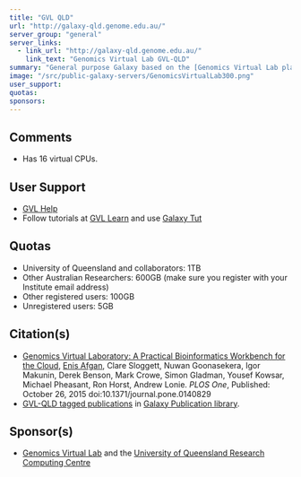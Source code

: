 ```yaml
---
title: "GVL QLD"
url: "http://galaxy-qld.genome.edu.au/"
server_group: "general"
server_links: 
  - link_url: "http://galaxy-qld.genome.edu.au/"
    link_text: "Genomics Virtual Lab GVL-QLD"
summary: "General purpose Galaxy based on the [Genomics Virtual Lab platform](https://genome.edu.au/). "
image: "/src/public-galaxy-servers/GenomicsVirtualLab300.png"
user_support: 
quotas: 
sponsors: 
---
```


## Comments

* Has 16 virtual CPUs.

## User Support

* [GVL Help](https://www.gvl.org.au/)
* Follow tutorials at [GVL Learn](https://www.gvl.org.au/) and use [Galaxy Tut](http://galaxy-tut.genome.edu.au/)

## Quotas

* University of Queensland and collaborators: 1TB
* Other Australian Researchers: 600GB (make sure you register with your Institute email address)
* Other registered users: 100GB
* Unregistered users: 5GB

## Citation(s)

* [Genomics Virtual Laboratory: A Practical Bioinformatics Workbench for the Cloud](https://doi.org/10.1371/journal.pone.0140829), [Enis Afgan](/src/people/enis-afgan/index.md), Clare Sloggett, Nuwan Goonasekera, Igor Makunin, Derek Benson, Mark Crowe, Simon Gladman, Yousef Kowsar, Michael Pheasant, Ron Horst, Andrew Lonie. *PLOS One*, Published: October 26, 2015 doi:10.1371/journal.pone.0140829
* [GVL-QLD tagged publications](https://www.zotero.org/groups/1732893/galaxy/items/tag/%3EGVL-QLD) in [Galaxy Publication library](/src/publication-library/index.md).

## Sponsor(s)

* [Genomics Virtual Lab](https://genome.edu.au/) and the [University of Queensland Research Computing Centre](http://www.rcc.uq.edu.au/)
